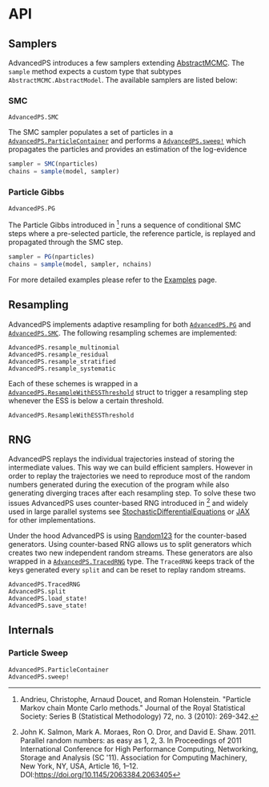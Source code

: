 # API

## Samplers

AdvancedPS introduces a few samplers extending [AbstractMCMC](https://github.com/TuringLang/AbstractMCMC.jl).
The `sample` method expects a custom type that subtypes `AbstractMCMC.AbstractModel`.
The available samplers are listed below:

### SMC

```@docs
AdvancedPS.SMC
```
The SMC sampler populates a set of particles in a [`AdvancedPS.ParticleContainer`](@ref) and performs a [`AdvancedPS.sweep!`](@ref) which 
propagates the particles and provides an estimation of the log-evidence

```julia
sampler = SMC(nparticles) 
chains = sample(model, sampler)
```

### Particle Gibbs
```@docs
AdvancedPS.PG
```
The Particle Gibbs introduced in [^2] runs a sequence of conditional SMC steps where a pre-selected particle, the reference particle, is replayed and propagated through 
the SMC step.

```julia
sampler = PG(nparticles)
chains = sample(model, sampler, nchains)
```

For more detailed examples please refer to the [Examples](@ref) page.

## Resampling

AdvancedPS implements adaptive resampling for both [`AdvancedPS.PG`](@ref) and [`AdvancedPS.SMC`](@ref).
The following resampling schemes are implemented:
```@docs
AdvancedPS.resample_multinomial
AdvancedPS.resample_residual
AdvancedPS.resample_stratified
AdvancedPS.resample_systematic
```

Each of these schemes is wrapped in a [`AdvancedPS.ResampleWithESSThreshold`](@ref) struct to trigger a resampling step whenever the ESS is below a certain threshold.
```@docs
AdvancedPS.ResampleWithESSThreshold
```

## RNG

AdvancedPS replays the individual trajectories instead of storing the intermediate values. This way we can build efficient samplers. 
However in order to replay the trajectories we need to reproduce most of the random numbers generated 
during the execution of the program while also generating diverging traces after each resampling step. 
To solve these two issues AdvancedPS uses counter-based RNG introduced in [^1] and widely used in large parallel systems see 
[StochasticDifferentialEquations](https://github.com/SciML/StochasticDiffEq.jl) or [JAX](https://jax.readthedocs.io/en/latest/jax-101/05-random-numbers.html?highlight=random)
for other implementations. 

Under the hood AdvancedPS is using [Random123](https://github.com/JuliaRandom/Random123.jl) for the counter-based generators.
Using counter-based RNG allows us to split generators which creates two new independent random streams. These generators are also wrapped in a [`AdvancedPS.TracedRNG`](@ref) type. 
The `TracedRNG` keeps track of the keys generated every `split` and can be reset to replay random streams.


```@docs
AdvancedPS.TracedRNG
AdvancedPS.split
AdvancedPS.load_state!
AdvancedPS.save_state!
```

## Internals
### Particle Sweep

```@docs
AdvancedPS.ParticleContainer
AdvancedPS.sweep!
```

[^1]: John K. Salmon, Mark A. Moraes, Ron O. Dror, and David E. Shaw. 2011. Parallel random numbers: as easy as 1, 2, 3. In Proceedings of 2011 International Conference for High Performance Computing, Networking, Storage and Analysis (SC '11). Association for Computing Machinery, New York, NY, USA, Article 16, 1–12. DOI:https://doi.org/10.1145/2063384.2063405
[^2]: Andrieu, Christophe, Arnaud Doucet, and Roman Holenstein. "Particle Markov chain Monte Carlo methods." Journal of the Royal Statistical Society: Series B (Statistical Methodology) 72, no. 3 (2010): 269-342.
